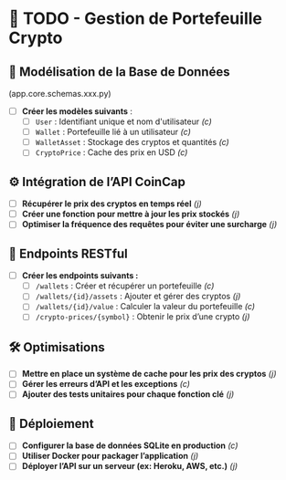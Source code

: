 # 📌 TODO - Gestion de Portefeuille Crypto

## 📂 Modélisation de la Base de Données
(app.core.schemas.xxx.py)
- [ ] **Créer les modèles suivants** :
    - [ ] `User` : Identifiant unique et nom d'utilisateur *(c)*
    - [ ] `Wallet` : Portefeuille lié à un utilisateur *(c)*
    - [ ] `WalletAsset` : Stockage des cryptos et quantités *(c)*
    - [ ] `CryptoPrice` : Cache des prix en USD *(c)*

## ⚙️ Intégration de l’API CoinCap
- [ ] **Récupérer le prix des cryptos en temps réel** *(j)*
- [ ] **Créer une fonction pour mettre à jour les prix stockés** *(j)*
- [ ] **Optimiser la fréquence des requêtes pour éviter une surcharge** *(j)*

## 🔗 Endpoints RESTful
- [ ] **Créer les endpoints suivants :**
    - [ ] `/wallets` : Créer et récupérer un portefeuille *(c)*
    - [ ] `/wallets/{id}/assets` : Ajouter et gérer des cryptos *(j)*
    - [ ] `/wallets/{id}/value` : Calculer la valeur du portefeuille *(c)*
    - [ ] `/crypto-prices/{symbol}` : Obtenir le prix d’une crypto *(j)*

## 🛠️ Optimisations
- [ ] **Mettre en place un système de cache pour les prix des cryptos** *(j)*
- [ ] **Gérer les erreurs d’API et les exceptions** *(c)*
- [ ] **Ajouter des tests unitaires pour chaque fonction clé** *(j)*

## 🚀 Déploiement
- [ ] **Configurer la base de données SQLite en production** *(c)*
- [ ] **Utiliser Docker pour packager l’application** *(j)*
- [ ] **Déployer l’API sur un serveur (ex: Heroku, AWS, etc.)** *(j)*